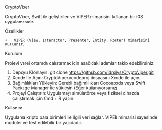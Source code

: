 CryptoViper

CryptoViper, Swift ile geliştirilen ve VIPER mimarisini kullanan bir iOS uygulamasıdır.

Özellikler

	•	VIPER (View, Interactor, Presenter, Entity, Router) mimarisini kullanır.

Kurulum

Projeyi yerel ortamda çalıştırmak için aşağıdaki adımları takip edebilirsiniz:

1.	Depoyu Klonlayın: 
git clone https://github.com/idrsilys/CryptoViper.git
2.	Xcode İle Açın:
CryptoViper.xcodeproj dosyasını Xcode ile açın.
3.	Bağımlılıkları Yükleyin:
Gerekli bağımlılıkları Cocoapods veya Swift Package Manager ile yükleyin (Eğer kullanıyorsanız).
4.	Projeyi Çalıştırın:
Uygulamayı simülatörde veya fiziksel cihazda çalıştırmak için Cmd + R yapın.

Kullanım

Uygulama kripto para birimleri ile ilgili veri sağlar. VIPER mimarisi sayesinde modüler ve test edilebilir bir yapıdadır.

 
 
